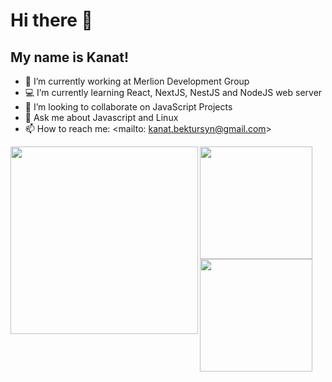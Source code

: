 # **Hi there 👋**
## **My name is Kanat!**

- 👔  I’m currently working at Merlion Development Group
- 💻  I’m currently learning React, NextJS, NestJS and NodeJS web server
- 🤝  I’m looking to collaborate on JavaScript Projects
- 💬  Ask me about Javascript and Linux
- 📫  How to reach me: <mailto: kanat.bektursyn@gmail.com>


<a href="https://github.com/kanatBektursyn">
  <img align="left" height="300px" src="https://github-readme-stats.vercel.app/api/top-langs?username=kanatBektursyn&count_private=true&bg_color=1a1c20&title_color=ffffff&text_color=cccccc&hide_border=true&show_icons=true&border_radius=10px" />
</a>

<a href="https://discord.com/users/550616137180774402">
  <img align="center" height="180px" src="https://lanyard-profile-readme.vercel.app/api/550616137180774402" />
</a>

<a href="https://github.com/kanatBektursyn">
  <img align="center" height="180px" src="https://github-readme-stats.vercel.app/api?username=kanatBektursyn&count_private=true&bg_color=1a1c20&title_color=ffffff&text_color=cccccc&hide_border=true&show_icons=true&border_radius=10px" />
</a>
